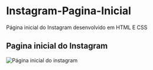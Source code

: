 # Instagram-Pagina-Inicial
Página inicial do Instagram desenvolvido em HTML E CSS

## Pagina inicial do Instagram

![Página inicial do instagram](/Instagram/assets/img/insta.png)
